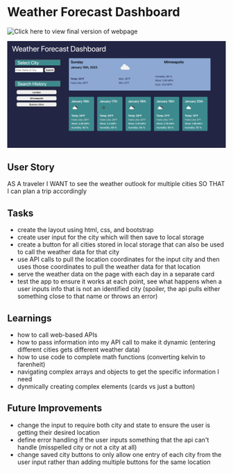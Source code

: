# Weather Forecast Dashboard

![Click here to view final version of webpage](https://kcschaefs.github.io/weather-app/)

![Screenshot of the final page](./assets/images/final-screenshot-weather-app.png)


## User Story
AS A traveler
I WANT to see the weather outlook for multiple cities
SO THAT I can plan a trip accordingly

## Tasks
- create the layout using html, css, and bootstrap
- create user input for the city which will then save to local storage
- create a button for all cities stored in local storage that can also be used to call the weather data for that city
- use API calls to pull the location coordinates for the input city and then uses those coordinates to pull the weather data for that location
- serve the weather data on the page with each day in a separate card
- test the app to ensure it works at each point, see what happens when a user inputs info that is not an identified city (spoiler, the api pulls either something close to that name or throws an error)

## Learnings
- how to call web-based APIs
- how to pass information into my API call to make it dynamic (entering different cities gets different weather data)
- how to use code to complete math functions (converting kelvin to farenheit)
- navigating complex arrays and objects to get the specific information I need
- dynmically creating complex elements (cards vs just a button)

## Future Improvements
- change the input to require both city and state to ensure the user is getting their desired location
- define error handling if the user inputs something that the api can't handle (misspelled city or not a city at all)
- change saved city buttons to only allow one entry of each city from the user input rather than adding multiple buttons for the same location
